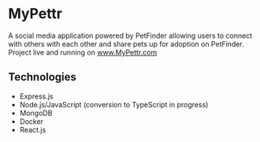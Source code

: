 # MyPettr
A social media application powered by PetFinder allowing users to connect with others with each other and share pets up for adoption on PetFinder.
Project live and running on www.MyPettr.com
## Technologies
- Express.js
- Node.js/JavaScript (conversion to TypeScript in progress)
- MongoDB
- Docker
- React.js

